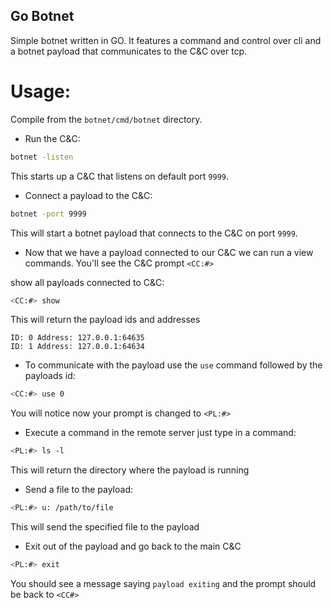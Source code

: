 ## Go Botnet

Simple botnet written in GO. It features a command and control over cli and a botnet payload that communicates to the C&C over tcp.

# Usage:

Compile from the `botnet/cmd/botnet` directory.

 - Run the C&C:

```bash
botnet -listen
```

This starts up a C&C that listens on default port `9999`.

 - Connect a payload to the C&C:

```bash
botnet -port 9999
```

This will start a botnet payload that connects to the C&C on port `9999`.

- Now that we have a payload connected to our C&C we can run a view commands. You'll see the C&C prompt `<CC:#>`

show all payloads connected to C&C:

```bash
<CC:#> show
```

This will return the payload ids and addresses

```
ID: 0 Address: 127.0.0.1:64635
ID: 1 Address: 127.0.0.1:64634
```

- To communicate with the payload use the `use` command followed by the payloads id:

```bash
<CC:#> use 0
```

You will notice now your prompt is changed to `<PL:#>`

- Execute a command in the remote server just type in a command:

```bash
<PL:#> ls -l
```

This will return the directory where the payload is running

- Send a file to the payload:

```bash
<PL:#> u: /path/to/file
```

This will send the specified file to the payload

- Exit out of the payload and go back to the main C&C

```bash
<PL:#> exit
```

You should see a message saying `payload exiting` and the prompt should be back to `<CC#>`
